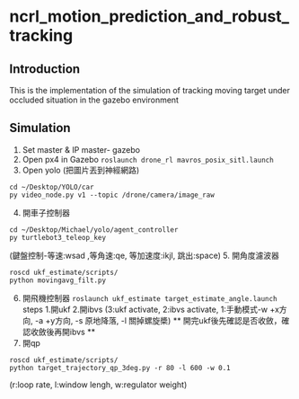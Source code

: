 # ncrl_motion_prediction_and_robust_tracking
## Introduction
This is the implementation of the simulation of tracking moving target under occluded situation in the gazebo environment 
## Simulation
1. Set master & IP
master- gazebo
2. Open px4 in Gazebo
`roslaunch drone_rl mavros_posix_sitl.launch`
3. Open yolo (把圖片丟到神經網路)
```
cd ~/Desktop/YOLO/car 
py video_node.py v1 --topic /drone/camera/image_raw 
```
4. 開車子控制器
```
cd ~/Desktop/Michael/yolo/agent_controller
py turtlebot3_teleop_key
```
(鍵盤控制-等速:wsad ,等角速:qe, 等加速度:ikjl, 跳出:space)
5. 開角度濾波器
```
roscd ukf_estimate/scripts/
python movingavg_filt.py
```
6. 開飛機控制器
`roslaunch ukf_estimate target_estimate_angle.launch`
steps 1.開ukf 2.開ibvs 
(3:ukf activate, 2:ibvs activate, 1:手動模式-w +x方向, -a +y方向, -s 原地降落, -l 關掉螺旋槳)
** 開完ukf後先確認是否收斂，確認收斂後再開ibvs **
7. 開qp
```
roscd ukf_estimate/scripts/
python target_trajectory_qp_3deg.py -r 80 -l 600 -w 0.1 
```
(r:loop rate, l:window lengh, w:regulator weight)
